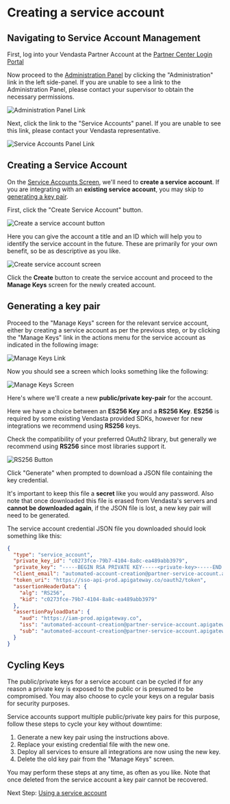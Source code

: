 # Creating a service account

## Navigating to Service Account Management

First, log into your Vendasta Partner Account at the [Partner Center Login Portal](https://partners.vendasta.com/login/)

Now proceed to the [Administration Panel](https://partners.vendasta.com/settings) by clicking the "Administration" link in the left side-panel. If you are unable to see a link to the Administration Panel, please contact your supervisor to obtain the necessary permissions.

![Administration Panel Link](./images/administration-panel.png)

Next, click the link to the "Service Accounts" panel. If you are unable to see this link, please contact your Vendasta representative.

![Service Accounts Panel Link](./images/service-account-panel.png)

## Creating a Service Account

On the [Service Accounts Screen](https://partners.vendasta.com/integrations/service-accounts), we'll need to **create a service account**.
If you are integrating with an **existing service account**, you may skip to [generating a key pair](generating-a-key-pair).

First, click the "Create Service Account" button.

![Create a service account button](./images/create-service-account-link.png)

Here you can give the account a title and an ID which will help you to identify the service account in the future.
These are primarily for your own benefit, so be as descriptive as you like.

![Create service account screen](./images/create-service-account-screen.png)

Click the **Create** button to create the service account and proceed to the **Manage Keys** screen for the newly created account.

## Generating a key pair

Proceed to the "Manage Keys" screen for the relevant service account, either by creating a service account as per the previous step, or by clicking the "Manage Keys" link in the actions menu for the service account as indicated in the following image:

![Manage Keys Link](./images/manage-keys-link.png)

Now you should see a screen which looks something like the following:

![Manage Keys Screen](./images/manage-keys-screen.png)

Here's where we'll create a new **public/private key-pair** for the account.

Here we have a choice between an **ES256 Key** and a **RS256 Key**. 
**ES256** is required by some existing Vendasta provided SDKs, however for new integrations we recommend using **RS256** keys.

Check the compatibility of your preferred OAuth2 library, but generally we recommend using **RS256** since most libraries support it.

![RS256 Button](./images/rs256-button.png)

Click "Generate" when prompted to download a JSON file containing the key credential.

It's important to keep this file a **secret** like you would any password. Also note that once downloaded this file is erased from Vendasta's servers and **cannot be downloaded again**, if the JSON file is lost, a new key pair will need to be generated.

The service account credential JSON file you downloaded should look something like this:

```json
{
  "type": "service_account",
  "private_key_id": "c0273fce-79b7-4104-8a8c-ea489abb3979",
  "private_key": "-----BEGIN RSA PRIVATE KEY-----<private-key>-----END RSA PRIVATE KEY-----\n",
  "client_email": "automated-account-creation@partner-service-account.apigateway.co",
  "token_uri": "https://sso-api-prod.apigateway.co/oauth2/token",
  "assertionHeaderData": {
    "alg": "RS256",
    "kid": "c0273fce-79b7-4104-8a8c-ea489abb3979"
  },
  "assertionPayloadData": {
    "aud": "https://iam-prod.apigateway.co",
    "iss": "automated-account-creation@partner-service-account.apigateway.co",
    "sub": "automated-account-creation@partner-service-account.apigateway.co"
  }
}
```

## Cycling Keys

The public/private keys for a service account can be cycled if for any reason 
a private key is exposed to the public or is presumed to be compromised.
You may also choose to cycle your keys on a regular basis for security purposes.

Service accounts support multiple public/private key pairs for this purpose, follow these steps to cycle your key without downtime:

1. Generate a new key pair using the instructions above.
1. Replace your existing credential file with the new one.
1. Deploy all services to ensure all integrations are now using the new key.
1. Delete the old key pair from the "Manage Keys" screen.

You may perform these steps at any time, as often as you like. Note that once deleted from the service account a key pair cannot be recovered.

Next Step: [Using a service account](UsingAServiceAccount.md)